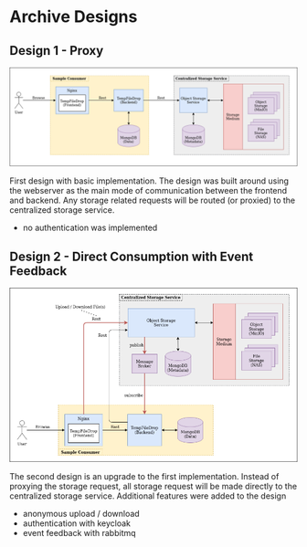 # Archive Designs

## Design 1 - Proxy

![design 1](../doc/architecture_design1.png)

First design with basic implementation. The design was built around using the webserver as the main mode of communication
between the frontend and backend. Any storage related requests will be routed (or proxied) to the centralized storage 
service. 
- no authentication was implemented

## Design 2 - Direct Consumption with Event Feedback

![design 1](../doc/architecture_design2.png) 

The second design is an upgrade to the first implementation. Instead of proxying the storage request, all storage request 
will be made directly to the centralized storage service. Additional features were added to the design
- anonymous upload / download
- authentication with keycloak
- event feedback with rabbitmq
